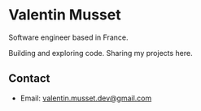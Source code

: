 # Valentin Musset

Software engineer based in France.

Building and exploring code. Sharing my projects here.

## Contact

*   Email: valentin.musset.dev@gmail.com
